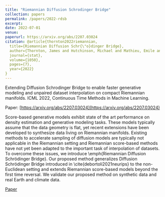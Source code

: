 ```yaml
---
title: "Riemannian Diffusion Schrodinger Bridge"
collection: papers
permalink: /papers/2022-rdsb
excerpt: 
date: 2022-07-01
venue: 
paperurl: https://arxiv.org/abs/2207.03024
citation: @article{thornton2022riemannian,
  title={Riemannian Diffusion Schr{\"o}dinger Bridge},
  author={Thornton, James and Hutchinson, Michael and Mathieu, Emile and De Bortoli, Valentin and Teh, Yee Whye and Doucet, Arnaud},
  journal={stat},
  volume={1050},
  pages={7},
  year={2022}
}
---
```


Extending Diffusion Schrodinger Bridge to enable faster generative modeling and unpaired dataset interpolation on compact Riemannian manifolds. ICML 2022, Continuous Time Methods in Machine Learning.

Paper: [https://arxiv.org/abs/2207.03024](https://arxiv.org/abs/2207.03024)

Score-based generative models exhibit state of the art performance on density estimation and generative modeling tasks. These models typically assume that the data geometry is flat, yet recent extensions have been developed to synthesize data living on Riemannian manifolds. Existing methods to accelerate sampling of diffusion models are typically not applicable in the Riemannian setting and Riemannian score-based methods have not yet been adapted to the important task of interpolation of datasets. To overcome these issues, we introduce \emph{Riemannian Diffusion Schrödinger Bridge}. Our proposed method generalizes Diffusion Schrödinger Bridge introduced in \cite{debortoli2021neurips} to the non-Euclidean setting and extends Riemannian score-based models beyond the first time reversal. We validate our proposed method on synthetic data and real Earth and climate data.

[Paper](https://arxiv.org/abs/2207.03024)
